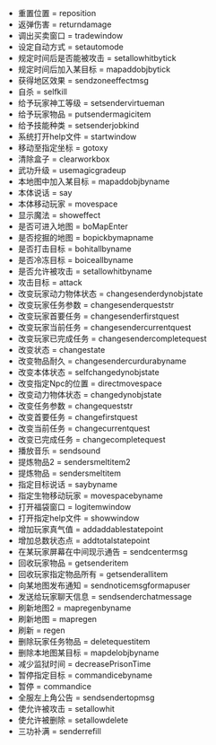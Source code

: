 * 重置位置 = reposition
* 返弹伤害 = returndamage
* 调出买卖窗口 = tradewindow
* 设定自动方式 = setautomode
* 规定时间后是否能被攻击 = setallowhitbytick
* 规定时间后加入某目标 = mapaddobjbytick
* 获得地区效果 = sendzoneeffectmsg
* 自杀 = selfkill
* 给予玩家神工等级 = setsendervirtueman
* 给予玩家物品 = putsendermagicitem
* 给予技能种类 = setsenderjobkind
* 系统打开help文件 = startwindow
* 移动至指定坐标 = gotoxy
* 清除盒子 = clearworkbox
* 武功升级 = usemagicgradeup
* 本地图中加入某目标 = mapaddobjbyname
* 本体说话 = say
* 本体移动玩家 = movespace
* 显示魔法 = showeffect
* 是否可进入地图 = boMapEnter
* 是否挖掘的地图 = bopickbymapname
* 是否打击目标 = bohitallbyname
* 是否冷冻目标 = boiceallbyname
* 是否允许被攻击 = setallowhitbyname
* 攻击目标 = attack
* 改变玩家动力物体状态 = changesenderdynobjstate
* 改变玩家任务参数 = changesenderqueststr
* 改变玩家首要任务 = changesenderfirstquest
* 改变玩家当前任务 = changesendercurrentquest
* 改变玩家已完成任务 = changesendercompletequest
* 改变状态 = changestate
* 改变物品耐久 = changesendercurdurabyname
* 改变本体状态 = selfchangedynobjstate
* 改变指定Npc的位置 = directmovespace
* 改变动力物体状态 = changedynobjstate
* 改变任务参数 = changequeststr
* 改变首要任务 = changefirstquest
* 改变当前任务 = changecurrentquest
* 改变已完成任务 = changecompletequest
* 播放音乐 = sendsound
* 提炼物品2 = sendersmeltitem2
* 提炼物品 = sendersmeltitem
* 指定目标说话 = saybyname
* 指定生物移动玩家 = movespacebyname
* 打开福袋窗口 = logitemwindow
* 打开指定help文件 = showwindow
* 增加玩家真气值 = addaddablestatepoint
* 增加总数状态点 = addtotalstatepoint
* 在某玩家屏幕在中间现示通告 = sendcentermsg
* 回收玩家物品 = getsenderitem
* 回收玩家指定物品所有 = getsenderallitem
* 向某地图发布通知 = sendnoticemsgformapuser
* 发送给玩家聊天信息 = sendsenderchatmessage
* 刷新地图2 = mapregenbyname
* 刷新地图 = mapregen
* 刷新 = regen
* 删除玩家任务物品 = deletequestitem
* 删除本地图某目标 = mapdelobjbyname
* 减少监狱时间 = decreasePrisonTime
* 暂停指定目标 = commandicebyname
* 暂停 = commandice
* 全服左上角公告 = sendsendertopmsg
* 使允许被攻击 = setallowhit
* 使允许被删除 = setallowdelete
* 三功补满 = senderrefill

